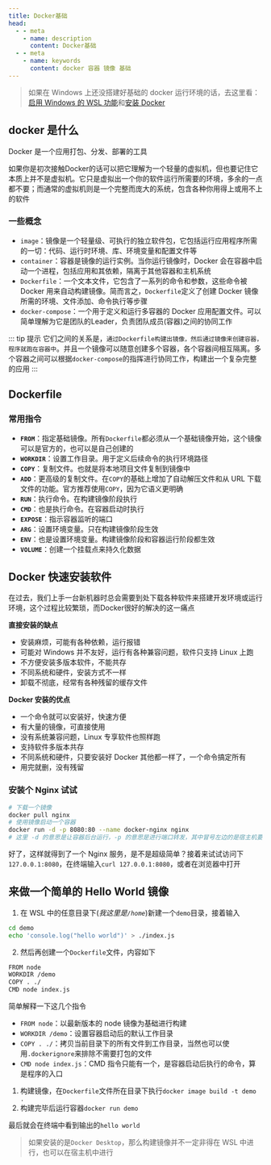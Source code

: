 ```yaml
---
title: Docker基础
head:
  - - meta
    - name: description
      content: Docker基础
  - - meta
    - name: keywords
      content: docker 容器 镜像 基础
---
```


> 如果在 Windows 上还没搭建好基础的 docker 运行环境的话，去这里看：[启用 Windows 的 WSL 功能](/misc/win10-dev-environment.html#enable-wsl)和[安装 Docker](/misc/win10-dev-environment.html#install-docker)

## docker 是什么

Docker 是一个应用打包、分发、部署的工具

如果你是初次接触Docker的话可以把它理解为一个轻量的虚拟机，但也要记住它本质上并不是虚拟机。它只是虚拟出一个你的软件运行所需要的环境，多余的一点都不要；而通常的虚拟机则是一个完整而庞大的系统，包含各种你用得上或用不上的软件

### 一些概念

- `image`：镜像是一个轻量级、可执行的独立软件包，它包括运行应用程序所需的一切：代码、运行时环境、库、环境变量和配置文件等
- `container`：容器是镜像的运行实例。当你运行镜像时，Docker 会在容器中启动一个进程，包括应用和其依赖，隔离于其他容器和主机系统
- `Dockerfile`：一个文本文件，它包含了一系列的命令和参数，这些命令被 Docker 用来自动构建镜像。简而言之，`Dockerfile`定义了创建 Docker 镜像所需的环境、文件添加、命令执行等步骤
- `docker-compose`：一个用于定义和运行多容器的 Docker 应用配置文件。可以简单理解为它是团队的Leader，负责团队成员(容器)之间的协同工作

::: tip 提示
它们之间的关系是，`通过Dockerfile构建出镜像，然后通过镜像来创建容器，程序就跑在容器中`。并且一个镜像可以随意创建多个容器，各个容器间相互隔离。多个容器之间可以根据`docker-compose`的指挥进行协同工作，构建出一个复杂完整的应用
:::

## Dockerfile

### 常用指令

- **`FROM`**：指定基础镜像。所有`Dockerfile`都必须从一个基础镜像开始，这个镜像可以是官方的，也可以是自己创建的
- **`WORKDIR`**：设置工作目录。用于定义后续命令的执行环境路径
- **`COPY`**：复制文件。也就是将本地项目文件复制到镜像中
- **`ADD`**：更高级的复制文件。在`COPY`的基础上增加了自动解压文件和从 URL 下载文件的功能。官方推荐使用`COPY`，因为它语义更明确
- **`RUN`**：执行命令。在构建镜像阶段执行
- **`CMD`**：也是执行命令。在容器启动时执行
- **`EXPOSE`**：指示容器监听的端口
- **`ARG`**：设置环境变量。只在构建镜像阶段生效
- **`ENV`**：也是设置环境变量。构建镜像阶段和容器运行阶段都生效
- **`VOLUME`**：创建一个挂载点来持久化数据

## Docker 快速安装软件

在过去，我们上手一台新机器时总会需要到处下载各种软件来搭建开发环境或运行环境，这个过程比较繁琐，而Docker很好的解决的这一痛点

**直接安装的缺点**

- 安装麻烦，可能有各种依赖，运行报错
- 可能对 Windows 并不友好，运行有各种兼容问题，软件只支持 Linux 上跑
- 不方便安装多版本软件，不能共存
- 不同系统和硬件，安装方式不一样
- 卸载不彻底，经常有各种残留的缓存文件

**Docker 安装的优点**

- 一个命令就可以安装好，快速方便
- 有大量的镜像，可直接使用
- 没有系统兼容问题，Linux 专享软件也照样跑
- 支持软件多版本共存
- 不同系统和硬件，只要安装好 Docker 其他都一样了，一个命令搞定所有
- 用完就删，没有残留

### 安装个 Nginx 试试

```sh
# 下载一个镜像
docker pull nginx
# 使用镜像启动一个容器
docker run -d -p 8080:80 --name docker-nginx nginx
# 这里 -d 的意思是让容器后台运行，-p 的意思是进行端口转发，其中冒号左边的是宿主机要访问的端口，右边的是容器内部的端口
```

好了，这样就得到了一个 Nginx 服务，是不是超级简单？接着来试试访问下 `127.0.0.1:8080`，在终端输入`curl 127.0.0.1:8080`，或者在浏览器中打开

## 来做一个简单的 Hello World 镜像

1. 在 WSL 中的任意目录下(_我这里是`/home`_)新建一个`demo`目录，接着输入

```sh
cd demo
echo 'console.log("hello world")' > ./index.js
```

2. 然后再创建一个`Dockerfile`文件，内容如下

```sh
FROM node
WORKDIR /demo
COPY . ./
CMD node index.js
```

简单解释一下这几个指令

- `FROM node`：以最新版本的 node 镜像为基础进行构建
- `WORKDIR /demo`：设置容器启动后的默认工作目录
- `COPY . ./`：拷贝当前目录下的所有文件到工作目录，当然也可以使用`.dockerignore`来排除不需要打包的文件
- `CMD node index.js`：CMD 指令只能有一个，是容器启动后执行的命令，算是程序的入口

1. 构建镜像，在`Dockerfile`文件所在目录下执行`docker image build -t demo .`
2. 构建完毕后运行容器`docker run demo`

最后就会在终端中看到输出的`hello world`

> 如果安装的是`Docker Desktop`，那么构建镜像并不一定非得在 WSL 中进行，也可以在宿主机中进行
